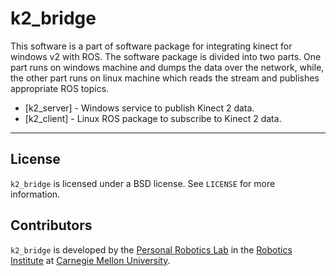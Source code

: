 # k2_bridge

This software is a part of software package for integrating kinect for windows v2 with ROS. The software package is divided into two parts. One part runs on windows machine and dumps the data over the network, while, the other part runs on linux machine which reads the stream and publishes appropriate ROS topics.

* [k2_server] - Windows service to publish Kinect 2 data.
* [k2_client] - Linux ROS package to subscribe to Kinect 2 data.

----

## License

`k2_bridge` is licensed under a BSD license. See `LICENSE` for more information.


## Contributors

`k2_bridge` is developed by the
[Personal Robotics Lab](https://personalrobotics.ri.cmu.edu) in the
[Robotics Institute](https://www.ri.cmu.edu) at
[Carnegie Mellon University](http://www.cmu.edu).
